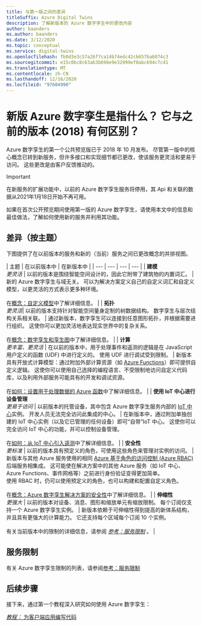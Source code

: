 ```yaml
---
title: 与第一版之间的差异
titleSuffix: Azure Digital Twins
description: 了解新版本的 Azure 数字孪生中的更改内容
author: baanders
ms.author: baanders
ms.date: 3/12/2020
ms.topic: conceptual
ms.service: digital-twins
ms.openlocfilehash: fb0d3e3c57a26f7ca14b74edc42cb657ba6074c3
ms.sourcegitcommit: e15c0bc8c63ab3b696e9e32999ef0abc694c7c41
ms.translationtype: MT
ms.contentlocale: zh-CN
ms.lasthandoff: 12/16/2020
ms.locfileid: "97604990"
---
```

# <a name="what-is-the-new-azure-digital-twins-how-is-it-different-from-the-previous-version-2018"></a>新版 Azure 数字孪生是指什么？ 它与之前的版本 (2018) 有何区别？

Azure 数字孪生的第一个公共预览版已于 2018 年 10 月发布。 尽管第一版中的核心概念已转到新服务，但许多接口和实现细节都已更改，使该服务更灵活和更易于访问。 这些更改是由客户反馈推动的。

> [!IMPORTANT]
> 在新服务的扩展功能中，以前的 Azure 数字孪生服务将停用，其 Api 和关联的数据从2021年1月18日开始不再可用。

如果在首次公开预览期间使用第一版的 Azure 数字孪生，请使用本文中的信息和最佳做法，了解如何使用新的服务并利用其功能。

## <a name="differences-by-topic"></a>差异（按主题）

下图提供了在以前版本的服务和新的（当前）服务之间已更改概念的并排视图。

| 主题 | 在以前版本中 | 在新版本中 |
| --- | --- | --- | --- |
| **建模**<br>*更灵活* | 以前的版本是围绕智能空间设计的，因此它附带了建筑物的内置词汇。 | 新的 Azure 数字孪生与域无关。 可以为解决方案定义自己的自定义词汇和自定义模型，以更灵活的方式表示更多种环境。<br><br>在[概念：自定义模型](concepts-models.md)中了解详细信息。 |
| **拓扑**<br>*更灵活*| 以前的版本支持针对智能空间量身定制的树数据结构。 数字孪生与层次结构关系相关联。 | 通过新版本，数字孪生可以连接到任意图形拓扑，并根据需要进行组织。 这使你可以更加灵活地表达现实世界中的复杂关系。<br><br>在[概念：数字孪生和孪生图](concepts-twins-graph.md)中了解详细信息。 |
| **计算**<br>*更丰富、更灵活* | 在以前的版本中，用于处理事件和遥测的逻辑是在 JavaScript 用户定义的函数 (UDF) 中进行定义的。 使用 UDF 进行调试受到限制。 | 新版本具有开放式计算模型：通过附加外部计算资源（如 [Azure Functions](../azure-functions/functions-overview.md)）即可提供自定义逻辑。 这使你可以使用自己选择的编程语言、不受限制地访问自定义代码库，以及利用外部服务可能具有的开发和调试资源。<br><br>在[如何：设置用于处理数据的 Azure 函数](how-to-create-azure-function.md)中了解详细信息。 |
| **使用 IoT 中心进行设备管理**<br>*更易于访问* | 以前版本的托管设备，其中包含 Azure 数字孪生服务内部的 [IoT 中心](../iot-hub/about-iot-hub.md)实例。 开发人员无法完全访问此集成的中心。 | 在新版本中，通过附加单独创建的 IoT 中心实例（以及它已管理的任何设备）即可“自带”IoT 中心。 这使你可以完全访问 IoT 中心的功能，并可以控制设备管理。<br><br>在[如何：从 IoT 中心引入遥测](how-to-ingest-iot-hub-data.md)中了解详细信息。 |
| **安全性**<br>*更标准* | 以前的版本具有预定义的角色，可使用这些角色来管理对实例的访问。 | 新版本与其他 Azure 服务使用的相同 [Azure 基于角色的访问控制 (Azure RBAC)](../role-based-access-control/overview.md) 后端服务相集成。 这可能使在解决方案中的其他 Azure 服务（如 IoT 中心、Azure Functions、事件网格等）之前进行身份验证变得更加简单。<br>使用 RBAC 时，仍可以使用预定义的角色，也可以构建和配置自定义角色。<br><br>在[概念：Azure 数字孪生解决方案的安全性](concepts-security.md)中了解详细信息。 |
| **伸缩性**<br>*更强大* | 以前的版本对设备、消息、图形和缩放单元有缩放限制。 每个订阅仅支持一个 Azure 数字孪生实例。  | 新版本依赖于可伸缩性得到提高的新体系结构，并且具有更强大的计算能力。 它还支持每个区域每个订阅 10 个实例。<br><br>有关当前版本中的限制的详细信息，请参阅 [*参考：服务限制*](reference-service-limits.md) 。 |

## <a name="service-limits"></a>服务限制

有关 Azure 数字孪生限制的列表，请参阅[参考：服务限制](reference-service-limits.md)

## <a name="next-steps"></a>后续步骤

接下来，通过第一个教程深入研究如何使用 Azure 数字孪生：

[*教程：* 为客户端应用编写代码](tutorial-code.md)